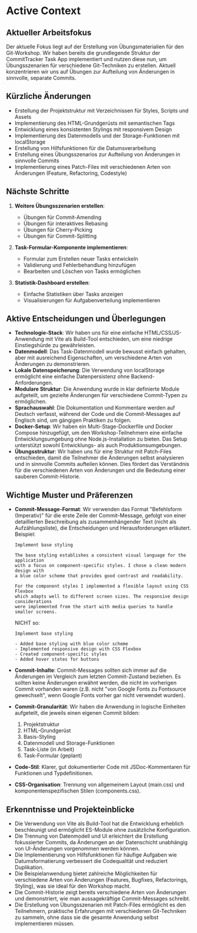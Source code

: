 # Active Context

## Aktueller Arbeitsfokus
Der aktuelle Fokus liegt auf der Erstellung von Übungsmaterialien für den Git-Workshop. Wir haben bereits die grundlegende Struktur der CommitTracker Task App implementiert und nutzen diese nun, um Übungsszenarien für verschiedene Git-Techniken zu erstellen. Aktuell konzentrieren wir uns auf Übungen zur Aufteilung von Änderungen in sinnvolle, separate Commits.

## Kürzliche Änderungen
- Erstellung der Projektstruktur mit Verzeichnissen für Styles, Scripts und Assets
- Implementierung des HTML-Grundgerüsts mit semantischen Tags
- Entwicklung eines konsistenten Stylings mit responsivem Design
- Implementierung des Datenmodells und der Storage-Funktionen mit localStorage
- Erstellung von Hilfsfunktionen für die Datumsverarbeitung
- Erstellung eines Übungsszenarios zur Aufteilung von Änderungen in sinnvolle Commits
- Implementierung eines Patch-Files mit verschiedenen Arten von Änderungen (Feature, Refactoring, Codestyle)

## Nächste Schritte
1. **Weitere Übungsszenarien erstellen**:
   - Übungen für Commit-Amending
   - Übungen für interaktives Rebasing
   - Übungen für Cherry-Picking
   - Übungen für Commit-Splitting

2. **Task-Formular-Komponente implementieren**:
   - Formular zum Erstellen neuer Tasks entwickeln
   - Validierung und Fehlerbehandlung hinzufügen
   - Bearbeiten und Löschen von Tasks ermöglichen

3. **Statistik-Dashboard erstellen**:
   - Einfache Statistiken über Tasks anzeigen
   - Visualisierungen für Aufgabenverteilung implementieren

## Aktive Entscheidungen und Überlegungen
- **Technologie-Stack**: Wir haben uns für eine einfache HTML/CSS/JS-Anwendung mit Vite als Build-Tool entschieden, um eine niedrige Einstiegshürde zu gewährleisten.
- **Datenmodell**: Das Task-Datenmodell wurde bewusst einfach gehalten, aber mit ausreichend Eigenschaften, um verschiedene Arten von Änderungen zu demonstrieren.
- **Lokale Datenspeicherung**: Die Verwendung von localStorage ermöglicht eine einfache Datenpersistenz ohne Backend-Anforderungen.
- **Modulare Struktur**: Die Anwendung wurde in klar definierte Module aufgeteilt, um gezielte Änderungen für verschiedene Commit-Typen zu ermöglichen.
- **Sprachauswahl**: Die Dokumentation und Kommentare werden auf Deutsch verfasst, während der Code und die Commit-Messages auf Englisch sind, um gängigen Praktiken zu folgen.
- **Docker-Setup**: Wir haben ein Multi-Stage-Dockerfile und Docker Compose hinzugefügt, um den Workshop-Teilnehmern eine einfache Entwicklungsumgebung ohne Node.js-Installation zu bieten. Das Setup unterstützt sowohl Entwicklungs- als auch Produktionsumgebungen.
- **Übungsstruktur**: Wir haben uns für eine Struktur mit Patch-Files entschieden, damit die Teilnehmer die Änderungen selbst analysieren und in sinnvolle Commits aufteilen können. Dies fördert das Verständnis für die verschiedenen Arten von Änderungen und die Bedeutung einer sauberen Commit-Historie.

## Wichtige Muster und Präferenzen
- **Commit-Message-Format**: Wir verwenden das Format "Befehlsform (Imperativ)" für die erste Zeile der Commit-Message, gefolgt von einer detaillierten Beschreibung als zusammenhängender Text (nicht als Aufzählungsliste), die Entscheidungen und Herausforderungen erläutert. Beispiel:

  ```
  Implement base styling

  The base styling establishes a consistent visual language for the application
  with a focus on component-specific styles. I chose a clean modern design with
  a blue color scheme that provides good contrast and readability.

  For the component styles I implemented a flexible layout using CSS Flexbox
  which adapts well to different screen sizes. The responsive design considerations
  were implemented from the start with media queries to handle smaller screens.
  ```

  NICHT so:

  ```
  Implement base styling

  - Added base styling with blue color scheme
  - Implemented responsive design with CSS Flexbox
  - Created component-specific styles
  - Added hover states for buttons
  ```

- **Commit-Inhalte**: Commit-Messages sollten sich immer auf die Änderungen im Vergleich zum letzten Commit-Zustand beziehen. Es sollten keine Änderungen erwähnt werden, die nicht im vorherigen Commit vorhanden waren (z.B. nicht "von Google Fonts zu Fontsource gewechselt", wenn Google Fonts vorher gar nicht verwendet wurden).
- **Commit-Granularität**: Wir haben die Anwendung in logische Einheiten aufgeteilt, die jeweils einen eigenen Commit bilden:
  1. Projektstruktur
  2. HTML-Grundgerüst
  3. Basis-Styling
  4. Datenmodell und Storage-Funktionen
  5. Task-Liste (in Arbeit)
  6. Task-Formular (geplant)
- **Code-Stil**: Klarer, gut dokumentierter Code mit JSDoc-Kommentaren für Funktionen und Typdefinitionen.
- **CSS-Organisation**: Trennung von allgemeinem Layout (main.css) und komponentenspezifischen Stilen (components.css).

## Erkenntnisse und Projekteinblicke
- Die Verwendung von Vite als Build-Tool hat die Entwicklung erheblich beschleunigt und ermöglicht ES-Module ohne zusätzliche Konfiguration.
- Die Trennung von Datenmodell und UI erleichtert die Erstellung fokussierter Commits, da Änderungen an der Datenschicht unabhängig von UI-Änderungen vorgenommen werden können.
- Die Implementierung von Hilfsfunktionen für häufige Aufgaben wie Datumsformatierung verbessert die Codequalität und reduziert Duplikation.
- Die Beispielanwendung bietet zahlreiche Möglichkeiten für verschiedene Arten von Änderungen (Features, Bugfixes, Refactorings, Styling), was sie ideal für den Workshop macht.
- Die Commit-Historie zeigt bereits verschiedene Arten von Änderungen und demonstriert, wie man aussagekräftige Commit-Messages schreibt.
- Die Erstellung von Übungsszenarien mit Patch-Files ermöglicht es den Teilnehmern, praktische Erfahrungen mit verschiedenen Git-Techniken zu sammeln, ohne dass sie die gesamte Anwendung selbst implementieren müssen.

